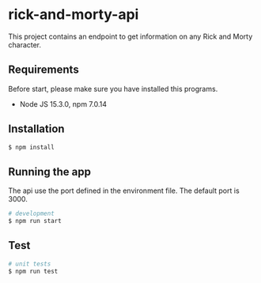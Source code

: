 # rick-and-morty-api

This project contains an endpoint to get information on any Rick and Morty character.

## Requirements

Before start, please make sure you have installed this programs.

- Node JS 15.3.0, npm 7.0.14

## Installation

```bash
$ npm install
```

## Running the app

The api use the port defined in the environment file. The default port is 3000.

```bash
# development
$ npm run start
```

## Test

```bash
# unit tests
$ npm run test
```
